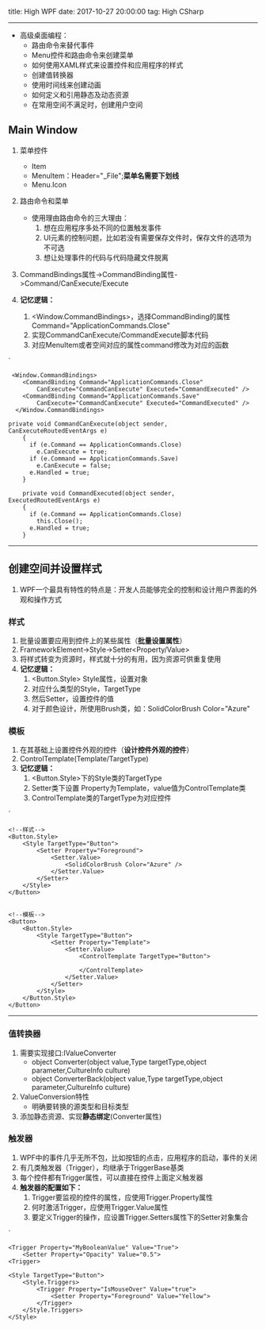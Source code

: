 title: High WPF
date: 2017-10-27 20:00:00
tag: High CSharp

---

* 高级桌面编程：
	* 路由命令来替代事件
	* Menu控件和路由命令来创建菜单
	* 如何使用XAML样式来设置控件和应用程序的样式
	* 创建值转换器
	* 使用时间线来创建动画
	* 如何定义和引用静态及动态资源
	* 在常用空间不满足时，创建用户空间

<!--more-->

## Main Window ##

1. 菜单控件
	* Item
	* MenuItem：Header="_File";**菜单名需要下划线**
	* Menu.Icon
2. 路由命令和菜单
	* 使用理由路由命令的三大理由：
		1. 想在应用程序多处不同的位置触发事件
		2. UI元素的控制问题，比如若没有需要保存文件时，保存文件的选项为不可选
		3. 想让处理事件的代码与代码隐藏文件脱离

3. CommandBindings属性->CommandBinding属性->Command/CanExecute/Execute
4. **记忆逻辑：**
	1. <Window.CommandBindings>，选择CommandBinding的属性Command="ApplicationCommands.Close"
	2. 实现CommandCanExecute/CommandExecute脚本代码
	3. 对应MenuItem或者空间对应的属性command修改为对应的函数

`

	 <Window.CommandBindings>
	    <CommandBinding Command="ApplicationCommands.Close"
	        CanExecute="CommandCanExecute" Executed="CommandExecuted" />
	    <CommandBinding Command="ApplicationCommands.Save" 
	        CanExecute="CommandCanExecute" Executed="CommandExecuted" />	 	
	  </Window.CommandBindings>

	private void CommandCanExecute(object sender, CanExecuteRoutedEventArgs e)
	    {
	      if (e.Command == ApplicationCommands.Close)
	        e.CanExecute = true;
	      if (e.Command == ApplicationCommands.Save)
	        e.CanExecute = false;
	      e.Handled = true;
	    }
	
	    private void CommandExecuted(object sender, ExecutedRoutedEventArgs e)
	    {
	      if (e.Command == ApplicationCommands.Close)
	        this.Close();
	      e.Handled = true;
	    }


---

## 创建空间并设置样式 ##

1. WPF一个最具有特性的特点是：开发人员能够完全的控制和设计用户界面的外观和操作方式

### 样式 ###

1. 批量设置要应用到控件上的某些属性（**批量设置属性**）
2. FrameworkElement->Style->Setter<Property/Value>
3. 将样式转变为资源时，样式就十分的有用，因为资源可供重复使用
4. **记忆逻辑：**
	1. <Button.Style> Style属性，设置对象
	2. 对应什么类型的Style，TargetType
	3. 然后Setter，设置控件的值
	4. 对于颜色设计，所使用Brush类，如：SolidColorBrush Color="Azure"

### 模板 ###

1. 在其基础上设置控件外观的控件（**设计控件外观的控件**）
2. ControlTemplate(Template/TargetType)
3. **记忆逻辑：**
	1. <Button.Style>下的Style类的TargetType
	2. Setter类下设置 Property为Template，value值为ControlTemplate类
	3. ControlTemplate类的TargetType为对应控件

`

	<!--样式-->
	<Button.Style>
		<Style TargetType="Button">
			<Setter Property="Foreground">
				<Setter.Value>
					<SolidColorBrush Color="Azure" />
				</Setter.Value>
			</Setter>
		</Style>
	</Button>


	<!--模板-->
	<Button>
        <Button.Style>
            <Style TargetType="Button">
                <Setter Property="Template">
                    <Setter.Value>
                        <ControlTemplate TargetType="Button">

                        </ControlTemplate>
                    </Setter.Value>
                </Setter>
            </Style>
        </Button.Style>
    </Button>

---

### 值转换器 ###

1. 需要实现接口:IValueConverter
	* object Converter(object value,Type targetType,object parameter,CultureInfo culture)
	* object ConverterBack(object value,Type targetType,object parameter,CultureInfo culture)
2. ValueConversion特性
	* 明确要转换的源类型和目标类型
3. 添加静态资源、实现**静态绑定**(Converter属性)

### 触发器 ###

1. WPF中的事件几乎无所不包，比如按钮的点击，应用程序的启动，事件的关闭
2. 有几类触发器（Trigger），均继承于TriggerBase基类
3. 每个控件都有Trigger属性，可以直接在控件上面定义触发器
4. **触发器的配置如下：**
	1. Trigger要监视的控件的属性，应使用Trigger.Property属性
	2. 何时激活Trigger，应使用Trigger.Value属性
	3. 要定义Trigger的操作，应设置Trigger.Setters属性下的Setter对象集合

`

	<Trigger Property="MyBooleanValue" Value="True">
		<Setter Property="Opacity" Value="0.5">
	<Trigger>

	<Style TargetType="Button">
		<Style.Triggers>
			<Trigger Property="IsMouseOver" Value="true">
				<Setter Property="Foreground" Value="Yellow">
			</Trigger>
		</Style.Triggers>
	</Style>